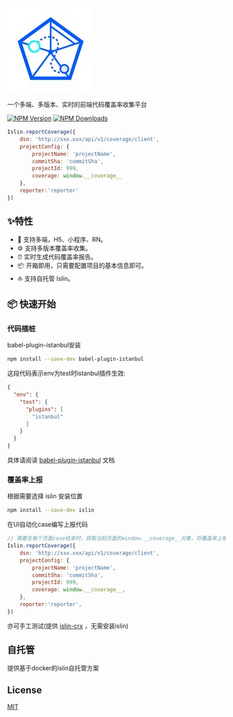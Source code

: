 [![Islin Logo](./logo.png)](https://www.npmjs.com/package/islin)

一个多端、多版本、实时的前端代码覆盖率收集平台

[![NPM Version][npm-image]][npm-url]
[![NPM Downloads][downloads-image]][downloads-url]

```js
Islin.reportCoverage({
    dsn: 'http://xxx.xxx/api/v1/coverage/client',
    projectConfig: {
        projectName: 'projectName',
        commitSha: 'commitSha',
        projectId: 999,
        coverage: window.__coverage__
    },
    reporter:'reporter'
})
```

## ✨特性

- 🌈 支持多端，H5、小程序、RN。
- ⚙️ 支持多版本覆盖率收集。
- ⏰ 实时生成代码覆盖率报告。
- 📦 开箱即用，只需要配置项目的基本信息即可。
- ⛵️ 支持自托管 Islin。

## 📦 快速开始

### 代码插桩
babel-plugin-istanbul安装
```bash
npm install --save-dev babel-plugin-istanbul
```

这段代码表示env为test时istanbul插件生效:

```json
{
  "env": {
    "test": {
      "plugins": [
        "istanbul"
      ]
    }
  }
}
```

具体请阅读 [babel-plugin-istanbul](https://github.com/istanbuljs/babel-plugin-istanbul) 文档

### 覆盖率上报

根据需要选择 islin 安装位置

```bash
npm install --save-dev islin
```

在UI自动化case编写上报代码
```js
// 需要在每个页面case结束时，获取当前页面的window.__coverage__对象，将覆盖率上报。
Islin.reportCoverage({
    dsn: 'http://xxx.xxx/api/v1/coverage/client',
    projectConfig: {
        projectName: 'projectName',
        commitSha: 'commitSha',
        projectId: 999,
        coverage: window.__coverage__,
    },
    reporter:'reporter',
})
```

亦可手工测试(提供 [islin-crx](https://chrome.google.com/webstore/detail/islin-crx/omnpafdjidgpdmlimbangcjjaaodbeof?hl=zh-CN&authuser=0) ，无需安装islin)

## 自托管

提供基于docker的islin自托管方案

## License

[MIT](LICENSE)


[npm-image]: https://img.shields.io/npm/v/islin.svg

[npm-url]: https://www.npmjs.com/package/islin

[downloads-image]: https://img.shields.io/npm/dm/islin.svg

[downloads-url]: https://npmcharts.com/compare/islin?minimal=true